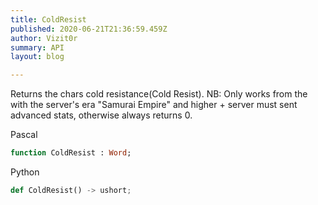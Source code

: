 ```yaml
---
title: ColdResist
published: 2020-06-21T21:36:59.459Z
author: Vizit0r
summary: API
layout: blog

---
```


 

Returns the chars cold resistance(Cold Resist).
NB: Only works from the with the server's era "Samurai Empire" and higher  + server must sent advanced stats, otherwise always returns 0.




Pascal

```pascal
function ColdResist : Word;

```




Python
```python
def ColdResist() -> ushort;
```



